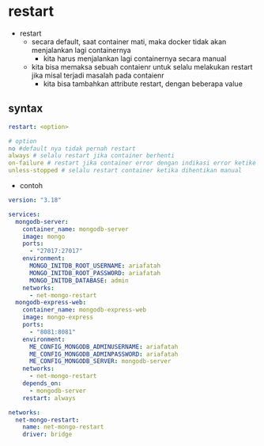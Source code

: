 # restart
- restart
  - secara default, saat container mati, maka docker tidak akan menjalankan lagi containernya
    - kita harus menjalankan lagi containernya secara manual
  - kita bisa memaksa sebuah contaienr untuk selalu melakukan restart jika misal terjadi masalah pada contaienr
    - kita bisa tambahkan attribute restart, dengan beberapa value

## syntax
```yaml
restart: <option>

# option
no #default nya tidak pernah restart
always # selalu restart jika container berhenti
on-failure # restart jika container error dengan indikasi error ketike exit
unless-stopped # selalu restart container ketika dihentikan manual
```

- contoh
```yaml
version: "3.18"

services:
  mongodb-server:
    container_name: mongodb-server
    image: mongo
    ports:
      - "27017:27017"
    environment:
      MONGO_INITDB_ROOT_USERNAME: ariafatah
      MONGO_INITDB_ROOT_PASSWORD: ariafatah
      MONGO_INITDB_DATABASE: admin
    networks:
      - net-mongo-restart
  mongodb-express-web:
    container_name: mongodb-express-web
    image: mongo-express
    ports:
      - "8081:8081"
    environment:
      ME_CONFIG_MONGODB_ADMINUSERNAME: ariafatah
      ME_CONFIG_MONGODB_ADMINPASSWORD: ariafatah
      ME_CONFIG_MONGODB_SERVER: mongodb-server
    networks:
      - net-mongo-restart
    depends_on:
      - mongodb-server
    restart: always

networks:
  net-mongo-restart:
    name: net-mongo-restart
    driver: bridge
```